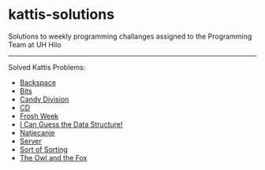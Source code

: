 # kattis-solutions

Solutions to weekly programming challanges assigned to the Programming Team at UH Hilo
<hr>
Solved Kattis Problems:<br>
<ul>
  <li><a href="https://open.kattis.com/problems/backspace">Backspace</a></li>
  <li><a href="https://open.kattis.com/problems/bits">Bits</a></li>
  <li><a href="https://open.kattis.com/problems/candydivision">Candy Division</a></li>
  <li><a href="https://open.kattis.com/problems/cd">CD</a></li>
  <li><a href="https://open.kattis.com/problems/froshweek2">Frosh Week</a></li>
  <li><a href="https://open.kattis.com/problems/guessthedatastructure">I Can Guess the Data Structure!</a></li>
  <li><a href="https://open.kattis.com/problems/natjecanje">Natjecanje</a></li>
  <li><a href="https://open.kattis.com/problems/server">Server</a></li>
  <li><a href="https://open.kattis.com/problems/sortofsorting">Sort of Sorting</a></li>
  <li><a href="https://open.kattis.com/problems/owlandfox">The Owl and the Fox</a></li>
</ul>

